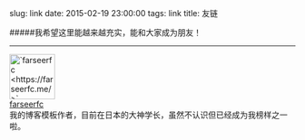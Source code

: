 slug: link
date: 2015-02-19 23:00:00
tags: link
title: 友链

#####我希望这里能越来越充实，能和大家成为朋友！
* * *

<div class="media" id="farseerfc">
<div class="media-left">
<img alt="`farseerfc <https://farseerfc.me/>`_" class="img-responsive media-object" src="http://farseerfc.me/images/avatar.jpg" style="width: 80px; cursor: pointer;">
</div>
<div class="media-body">
<div class="media-heading">
<a class="reference external" href="http://farseerfc.me/">farseerfc</a></div>
<div>
我的博客模板作者，目前在日本的大神学长，虽然不认识但已经成为我榜样之一啦。</div>
</div>
</div>
